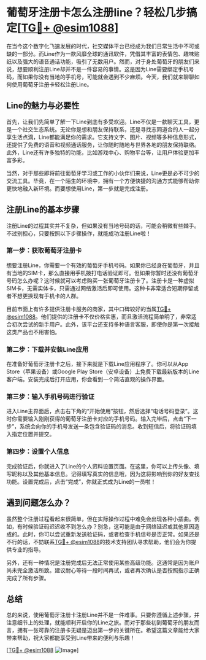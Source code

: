 # 葡萄牙注册卡怎么注册line？轻松几步搞定[[TG💪+ @esim1088](https://t.me/s/esim1088)]

在当今这个数字化飞速发展的时代，社交媒体平台已经成为我们日常生活中不可或缺的一部分。而Line作为一款风靡全球的通讯软件，凭借其丰富的表情包、趣味贴纸以及强大的语音通话功能，吸引了无数用户。然而，对于身处葡萄牙的朋友们来说，想要顺利注册Line却并不是一件容易的事情。这是因为Line需要绑定手机号码，而如果你没有当地的手机号，可能就会遇到不少麻烦。今天，我们就来聊聊如何使用葡萄牙注册卡轻松注册Line。

## Line的魅力与必要性

首先，让我们先简单了解一下Line到底有多受欢迎。Line不仅是一款聊天工具，更是一个社交生态系统。无论你是想和朋友保持联系，还是寻找志同道合的人一起分享生活点滴，Line都能满足你的需求。它支持文字、图片、视频等多种信息形式，还提供了免费的语音和视频通话服务，让你随时随地与世界各地的朋友保持联络。此外，Line还有许多独特的功能，比如游戏中心、购物平台等，让用户体验更加丰富多彩。

当然，对于那些即将前往葡萄牙学习或工作的小伙伴们来说，Line更是必不可少的交流工具。毕竟，在一个陌生的环境中，拥有一个方便快捷的沟通方式能够帮助你更快地融入新环境。而要想使用Line，第一步就是完成注册。

## 注册Line的基本步骤

注册Line的过程其实并不复杂，但如果没有当地号码的话，可能会稍微有些棘手。不过别担心，只要按照以下步骤操作，就能成功注册Line啦！

### 第一步：获取葡萄牙注册卡

想要注册Line，你需要一个有效的葡萄牙手机号码。如果你已经身在葡萄牙，并且有当地的SIM卡，那么直接用手机拨打电话验证即可。但如果你暂时还没有葡萄牙号码怎么办呢？这时候就可以考虑购买一张葡萄牙注册卡了。注册卡是一种虚拟SIM卡，无需实体卡，只需通过网络激活后即可使用。这种卡非常适合短期停留或者不想更换现有手机卡的人群。

目前市面上有许多提供注册卡服务的商家，其中口碑较好的当属[TG💪+ @esim1088](https://t.me/s/esim1088)。他们提供的注册卡不仅价格实惠，而且激活流程简单明了，非常适合初次尝试的新手用户。此外，该平台还支持多种语言客服，即使你是第一次接触这类产品也不用害怕。

### 第二步：下载并安装Line应用

在准备好葡萄牙注册卡之后，接下来就是下载Line应用程序了。你可以从App Store（苹果设备）或Google Play Store（安卓设备）上免费下载最新版本的Line客户端。安装完成后打开应用，你会看到一个简洁直观的操作界面。

### 第三步：输入手机号码进行验证

进入Line主界面后，点击右下角的“开始使用”按钮，然后选择“电话号码登录”。这时你需要输入刚刚获得的葡萄牙注册卡对应的手机号码。输入完毕后，点击“下一步”，系统会向你的手机号发送一条包含验证码的消息。收到短信后，将验证码填入指定位置并提交。

### 第四步：设置个人信息

完成验证后，你就进入了Line的个人资料设置页面。在这里，你可以上传头像、填写昵称以及其他基本信息。记得填写真实的信息哦，因为这将影响到你的好友查找功能。设置完成后，点击“完成”，你就正式成为Line的一员啦！

## 遇到问题怎么办？

虽然整个注册过程看起来很简单，但在实际操作过程中难免会出现各种小插曲。例如，有时候验证码迟迟收不到怎么办？别急，这可能是由于网络延迟或其他原因造成的。此时，你可以尝试重新发送验证码，或者检查手机信号是否正常。如果还是不行的话，不妨联系[TG💪+ @esim1088](https://t.me/s/esim1088)的技术支持团队寻求帮助，他们会为你提供专业的指导。

另外，还有一种情况是注册完成后无法正常使用某些高级功能。这通常是因为账户尚未完全激活所致。建议耐心等待一段时间再试，或者再次确认是否按照指示正确完成了所有步骤。

## 总结

总的来说，使用葡萄牙注册卡注册Line并不是一件难事。只要你遵循上述步骤，并注意细节上的处理，就能顺利开启你的Line之旅。而对于那些初到葡萄牙的朋友而言，拥有一张可靠的注册卡无疑是迈出第一步的关键所在。希望这篇文章能给大家带来帮助，祝大家都能享受到Line带来的便利与乐趣！

[[TG💪+ @esim1088](https://t.me/s/esim1088) ![Image](https://i.postimg.cc/4NQfJmqS/Snipaste-2025-05-13-00-14-12.png)]